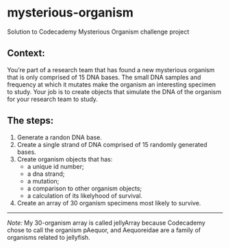 # mysterious-organism
Solution to Codecademy Mysterious Organism challenge project

## Context: 
You’re part of a research team that has found a new mysterious organism that is only comprised of 15 DNA bases. The small DNA samples and frequency at which it mutates make the organism an interesting specimen to study. Your job is to create objects that simulate the DNA of the organism for your research team to study. 

## The steps:
1. Generate a randon DNA base.
2. Create a single strand of DNA comprised of 15 randomly generated bases.
3. Create organism objects that has:
    - a unique id number;
    - a dna strand;
    - a mutation;
    - a comparison to other organism objects;
    - a calculation of its likelyhood of survival.
 4. Create an array of 30 organism specimens most likely to survive.
 
 ---
 
 *Note:* My 30-organism array is called jellyArray because Codecademy chose to call the organism pAequor, and Aequoreidae are a family of organisms related to jellyfish.
